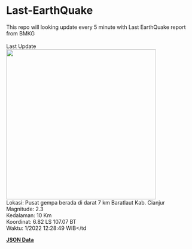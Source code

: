 # Last-EarthQuake
This repo will looking update every 5 minute with Last EarthQuake report from BMKG
<br>
<br>
Last Update
<br>
<img src="https://ews.bmkg.go.id/TEWS/data/20221128122849.mmi.jpg" width="400"/>
<br>
Lokasi: Pusat gempa berada di darat 7 km Baratlaut Kab. Cianjur <br>
Magnitude: 2.3 <br>
Kedalaman: 10 Km <br>
Koordinat: 6.82 LS 107.07 BT <br>
Waktu: 1/2022 12:28:49 WIB</td <br>

<a href="./data/data.json">**JSON Data**</a>
